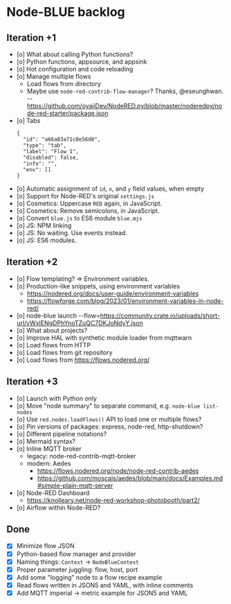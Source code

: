 # Node-BLUE backlog 

## Iteration +1
- [o] What about calling Python functions?
- [o] Python functions, appsource, and appsink
- [o] Hot configuration and code reloading
- [o] Manage multiple flows
  - Load flows from directory
  - Maybe use `node-red-contrib-flow-manager`? Thanks, @eseunghwan.
    -- https://github.com/oyajiDev/NodeRED.py/blob/master/noderedpy/node-red-starter/package.json
- [o] Tabs
  ```
  {
    "id": "a66a83a71c8e56d0",
    "type": "tab",
    "label": "Flow 1",
    "disabled": false,
    "info": "",
    "env": []
  } 
  ```
- [o] Automatic assignment of `id`, `x`, and `y` field values, when empty
- [o] Support for Node-RED's original `settings.js`
- [o] Cosmetics: Uppercase `RED` again, in JavaScript.
- [o] Cosmetics: Remove semicolons, in JavaScript.
- [o] Convert `blue.js` to ES6 module `blue.mjs`
- [o] JS: NPM linking
- [o] JS: No waiting. Use events instead.
- [o] JS: ES6 modules.

## Iteration +2
- [o] Flow templating? => Environment variables.
- [o] Production-like snippets, using environment variables
  - https://nodered.org/docs/user-guide/environment-variables
  - https://flowforge.com/blog/2023/01/environment-variables-in-node-red/
- [o] node-blue launch --flow=https://community.crate.io/uploads/short-url/vWxIENgDPhYnoTZuQC7DKJoNdyY.json
- [o] What about projects?
- [o] Improve HAL with synthetic module loader from mqttwarn
- [o] Load flows from HTTP
- [o] Load flows from git repository
- [o] Load flows from https://flows.nodered.org/

## Iteration +3
- [o] Launch with Python only
- [o] Move "node summary" to separate command, e.g. `node-blue list-nodes`
- [o] Use `red.nodes.loadFlows()` API to load one or multiple flows?
- [o] Pin versions of packages: express, node-red, http-shutdown?
- [o] Different pipeline notations?
- [o] Mermaid syntax?
- [o] Inline MQTT broker
  - legacy: node-red-contrib-mqtt-broker
  - modern: Aedes
    - https://flows.nodered.org/node/node-red-contrib-aedes
    - https://github.com/moscajs/aedes/blob/main/docs/Examples.md#simple-plain-mqtt-server
- [o] Node-RED Dashboard
  - https://knolleary.net/node-red-workshop-photobooth/part2/
- [o] Airflow within Node-RED?


## Done
- [x] Minimize flow JSON
- [x] Python-based flow manager and provider
- [x] Naming things: `Context` -> `NodeBlueContext`
- [x] Proper parameter juggling: flow, host, port
- [x] Add some "logging" node to a flow recipe example
- [x] Read flows written in JSON5 and YAML, with inline comments
- [x] Add MQTT imperial -> metric example for JSON5 and YAML
